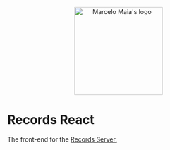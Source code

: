 <p align="center">
    <a href="https://marcelomaias.net/projects/records/">
        <img alt="Marcelo Maia's logo" src="https://marcelomaias.net/icon.png" width="200" />
    </a>
</p>

<h1>Records React</h1>

<p>The front-end for the <a href="https://github.com/marcelomaias/records-server">Records Server.</a></p>
